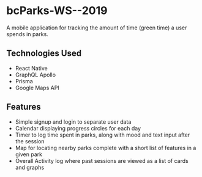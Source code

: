 # bcParks-WS--2019
A mobile application for tracking the amount of time (green time) a user spends in parks.

## Technologies Used
- React Native
- GraphQL Apollo
- Prisma
- Google Maps API

## Features
- Simple signup and login to separate user data
- Calendar displaying progress circles for each day
- Timer to log time spent in parks, along with mood and text input after the session
- Map for locating nearby parks complete with a short list of features in a given park
- Overall Activity log where past sessions are viewed as a list of cards and graphs